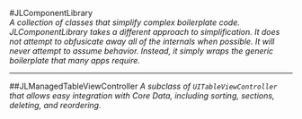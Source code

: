 #JLComponentLibrary    
*A collection of classes that simplify complex boilerplate code. JLComponentLibrary takes a different approach to simplification. It does not attempt to obfusicate away all of the internals when possible. It will never attempt to assume behavior. Instead, it simply wraps the generic boilerplate that many apps require.*

---
##JLManagedTableViewController
*A subclass of `UITableViewController` that allows easy integration with Core Data, including sorting, sections, deleting, and reordering.*

